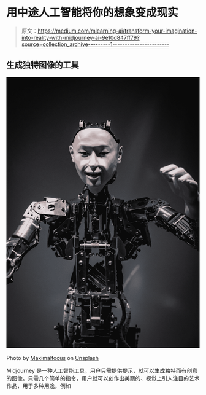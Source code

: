 # 用中途人工智能将你的想象变成现实

> 原文：<https://medium.com/mlearning-ai/transform-your-imagination-into-reality-with-midjourney-ai-9e10d847ff79?source=collection_archive---------1----------------------->

## 生成独特图像的工具

![](img/64cf48fb7e93580b08fa5bbde23b80c2.png)

Photo by [Maximalfocus](https://unsplash.com/@maximalfocus?utm_source=medium&utm_medium=referral) on [Unsplash](https://unsplash.com?utm_source=medium&utm_medium=referral)

Midjourney 是一种人工智能工具，用户只需提供提示，就可以生成独特而有创意的图像。只需几个简单的指令，用户就可以创作出美丽的、视觉上引人注目的艺术作品，用于多种用途，例如